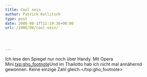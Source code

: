 ```yaml
---
title: Cool sein
author: Patrick Kollitsch
type: post
date: 2006-08-17T12:19:36+00:00
url: /2006/08/cool-sein/




---
```

Ich lese den Spiegel nur noch &uuml;ber Handy. Mit Opera Mini.<txp:gho_footnote>Und im Thailotto hab ich nicht mal ann&auml;hernd gewonnen. Keine einzige Zahl gleich.</txp:gho_footnote>